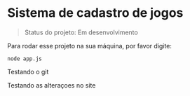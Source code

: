 # Sistema de cadastro de jogos #

> Status do projeto: Em desenvolvimento 

Para rodar esse projeto na sua máquina, por favor digite:


```
node app.js 
```

Testando o git 

Testando as alteraçoes no site 
